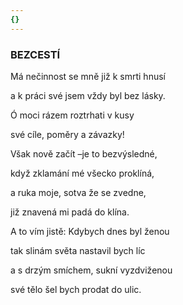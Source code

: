 ```yaml
---
{}
---
```


### BEZCESTÍ

Má nečinnost se mně již k smrti hnusí 

a k práci své jsem vždy byl bez lásky. 

Ó moci rázem roztrhati v kusy 

své cíle, poměry a závazky!

Však nově začít –je to bezvýsledné, 

když zklamání mé všecko proklíná, 

a ruka moje, sotva že se zvedne, 

již znavená mi padá do klína.

A to vím jistě: Kdybych dnes byl ženou 

tak slinám světa nastavil bych líc 

a s drzým smíchem, sukní vyzdviženou 

své tělo šel bych prodat do ulic.
